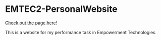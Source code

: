 # EMTEC2-PersonalWebsite

<a href="https://u1tbmo.github.io/EMTEC2-PersonalWebsite" target="_blank">Check out the page here!</a>

This is a website for my performance task in Empowerment Technologies.
